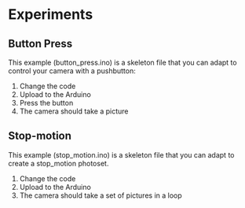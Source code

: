 # Experiments

## Button Press
This example (button_press.ino) is a skeleton file that you can adapt to control your camera with a pushbutton:
 1. Change the code
 2. Upload to the Arduino
 3. Press the button
 4. The camera should take a picture

## Stop-motion
This example (stop_motion.ino) is a skeleton file that you can adapt to create a stop_motion photoset.
 1. Change the code
 2. Upload to the Arduino
 4. The camera should take a set of pictures in a loop

